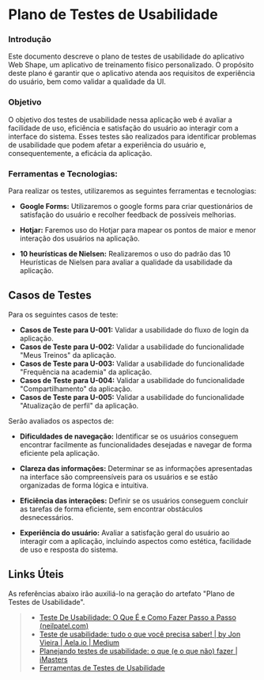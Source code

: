 # Plano de Testes de Usabilidade

### Introdução

Este documento descreve o plano de testes de usabilidade do aplicativo Web Shape, um aplicativo de treinamento físico personalizado. O propósito deste plano é garantir que o aplicativo atenda aos requisitos de experiência do usuário, bem como validar a qualidade da UI.

### Objetivo

O objetivo dos testes de usabilidade nessa aplicação web é avaliar a facilidade de uso, eficiência e satisfação do usuário ao interagir com a interface do sistema. Esses testes são realizados para identificar problemas de usabilidade que podem afetar a experiência do usuário e, consequentemente, a eficácia da aplicação.

### Ferramentas e Tecnologias:

Para realizar os testes, utilizaremos as seguintes ferramentas e tecnologias:

- **Google Forms:** Utilizaremos o google forms para criar questionários de satisfação do usuário e recolher feedback de possíveis melhorias.
  
- **Hotjar:** Faremos uso do Hotjar para mapear os pontos de maior e menor interação dos usuários na aplicação.
  
- **10 heurísticas de Nielsen:** Realizaremos o uso do padrão das 10 Heurísticas de Nielsen para avaliar a qualidade da usabilidade da aplicação.

## Casos de Testes
Para os seguintes casos de teste:
- **Casos de Teste para U-001:** Validar a usabilidade do fluxo de login da aplicação.
- **Casos de Teste para U-002:** Validar a usabilidade do funcionalidade "Meus Treinos" da aplicação.
- **Casos de Teste para U-003:** Validar a usabilidade do funcionalidade "Frequência na academia" da aplicação.
- **Casos de Teste para U-004:** Validar a usabilidade do funcionalidade "Compartilhamento" da aplicação.
- **Casos de Teste para U-005:** Validar a usabilidade do funcionalidade "Atualização de perfil" da aplicação.
 
Serão avaliados os aspectos de:

- **Dificuldades de navegação:** Identificar se os usuários conseguem encontrar facilmente as funcionalidades desejadas e navegar de forma eficiente pela aplicação.

- **Clareza das informações:** Determinar se as informações apresentadas na interface são compreensíveis para os usuários e se estão organizadas de forma lógica e intuitiva.

- **Eficiência das interações:** Definir se os usuários conseguem concluir as tarefas de forma eficiente, sem encontrar obstáculos desnecessários.

- **Experiência do usuário:** Avaliar a satisfação geral do usuário ao interagir com a aplicação, incluindo aspectos como estética, facilidade de uso e resposta do sistema.


## Links Úteis

As referências abaixo irão auxiliá-lo na geração do artefato "Plano de Testes de Usabilidade".

> - [Teste De Usabilidade: O Que É e Como Fazer Passo a Passo (neilpatel.com)](https://neilpatel.com/br/blog/teste-de-usabilidade/)
> - [Teste de usabilidade: tudo o que você precisa saber! | by Jon Vieira | Aela.io | Medium](https://medium.com/aela/teste-de-usabilidade-o-que-voc%C3%AA-precisa-saber-39a36343d9a6/)
> - [Planejando testes de usabilidade: o que (e o que não) fazer | iMasters](https://imasters.com.br/design-ux/planejando-testes-de-usabilidade-o-que-e-o-que-nao-fazer/)
> - [Ferramentas de Testes de Usabilidade](https://www.usability.gov/how-to-and-tools/resources/templates.html)
